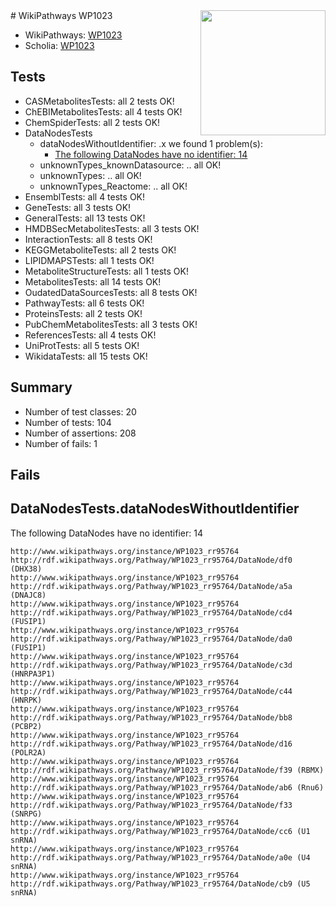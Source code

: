 <img style="float: right; width: 200px" src="https://upload.wikimedia.org/wikipedia/commons/thumb/8/83/Wplogo_with_text_500.png/640px-Wplogo_with_text_500.png" />
# WikiPathways WP1023

* WikiPathways: [WP1023](https://wikipathways.org/pathways/WP1023)
* Scholia: [WP1023](https://scholia.toolforge.org/wikipathways/WP1023)
## Tests
* CASMetabolitesTests: all 2 tests OK!
* ChEBIMetabolitesTests: all 4 tests OK!
* ChemSpiderTests: all 2 tests OK!
* DataNodesTests
    * dataNodesWithoutIdentifier: .x we found 1 problem(s):
        * [The following DataNodes have no identifier: 14](#8792c494)
    * unknownTypes_knownDatasource: .. all OK!
    * unknownTypes: .. all OK!
    * unknownTypes_Reactome: .. all OK!
* EnsemblTests: all 4 tests OK!
* GeneTests: all 3 tests OK!
* GeneralTests: all 13 tests OK!
* HMDBSecMetabolitesTests: all 3 tests OK!
* InteractionTests: all 8 tests OK!
* KEGGMetaboliteTests: all 2 tests OK!
* LIPIDMAPSTests: all 1 tests OK!
* MetaboliteStructureTests: all 1 tests OK!
* MetabolitesTests: all 14 tests OK!
* OudatedDataSourcesTests: all 8 tests OK!
* PathwayTests: all 6 tests OK!
* ProteinsTests: all 2 tests OK!
* PubChemMetabolitesTests: all 3 tests OK!
* ReferencesTests: all 4 tests OK!
* UniProtTests: all 5 tests OK!
* WikidataTests: all 15 tests OK!


## Summary

* Number of test classes: 20
* Number of tests: 104
* Number of assertions: 208
* Number of fails: 1

## Fails

<a name="8792c494" />

## DataNodesTests.dataNodesWithoutIdentifier

The following DataNodes have no identifier: 14
```
http://www.wikipathways.org/instance/WP1023_rr95764 http://rdf.wikipathways.org/Pathway/WP1023_rr95764/DataNode/df0 (DHX38)
http://www.wikipathways.org/instance/WP1023_rr95764 http://rdf.wikipathways.org/Pathway/WP1023_rr95764/DataNode/a5a (DNAJC8)
http://www.wikipathways.org/instance/WP1023_rr95764 http://rdf.wikipathways.org/Pathway/WP1023_rr95764/DataNode/cd4 (FUSIP1)
http://www.wikipathways.org/instance/WP1023_rr95764 http://rdf.wikipathways.org/Pathway/WP1023_rr95764/DataNode/da0 (FUSIP1)
http://www.wikipathways.org/instance/WP1023_rr95764 http://rdf.wikipathways.org/Pathway/WP1023_rr95764/DataNode/c3d (HNRPA3P1)
http://www.wikipathways.org/instance/WP1023_rr95764 http://rdf.wikipathways.org/Pathway/WP1023_rr95764/DataNode/c44 (HNRPK)
http://www.wikipathways.org/instance/WP1023_rr95764 http://rdf.wikipathways.org/Pathway/WP1023_rr95764/DataNode/bb8 (PCBP2)
http://www.wikipathways.org/instance/WP1023_rr95764 http://rdf.wikipathways.org/Pathway/WP1023_rr95764/DataNode/d16 (POLR2A)
http://www.wikipathways.org/instance/WP1023_rr95764 http://rdf.wikipathways.org/Pathway/WP1023_rr95764/DataNode/f39 (RBMX)
http://www.wikipathways.org/instance/WP1023_rr95764 http://rdf.wikipathways.org/Pathway/WP1023_rr95764/DataNode/ab6 (Rnu6)
http://www.wikipathways.org/instance/WP1023_rr95764 http://rdf.wikipathways.org/Pathway/WP1023_rr95764/DataNode/f33 (SNRPG)
http://www.wikipathways.org/instance/WP1023_rr95764 http://rdf.wikipathways.org/Pathway/WP1023_rr95764/DataNode/cc6 (U1 snRNA)
http://www.wikipathways.org/instance/WP1023_rr95764 http://rdf.wikipathways.org/Pathway/WP1023_rr95764/DataNode/a0e (U4 snRNA)
http://www.wikipathways.org/instance/WP1023_rr95764 http://rdf.wikipathways.org/Pathway/WP1023_rr95764/DataNode/cb9 (U5 snRNA)
```

